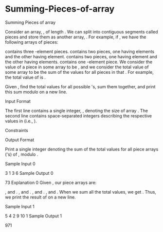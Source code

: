 # Summing-Pieces-of-array
Summing Pieces of array

Consider an array, , of length . We can split  into contiguous segments called pieces and store them as another array, . For example, if , we have the following arrays of pieces:

 contains three -element pieces.
 contains two pieces, one having  elements and the other having  element.
 contains two pieces, one having  element and the other having  elements.
 contains one -element piece.
We consider the value of a piece in some array  to be , and we consider the total value of some array  to be the sum of the values for all pieces in that . For example, the total value of  is .

Given , find the total values for all possible 's, sum them together, and print this sum modulo  on a new line.

Input Format

The first line contains a single integer, , denoting the size of array .
The second line contains  space-separated integers describing the respective values in  (i.e., ).

Constraints

Output Format

Print a single integer denoting the sum of the total values for all piece arrays ('s) of , modulo .

Sample Input 0

3
1 3 6
Sample Output 0

73
Explanation 0
Given , our piece arrays are:

, and .
, and .
, and .
, and .
When we sum all the total values, we get . Thus, we print the result of  on a new line.

Sample Input 1

5
4 2 9 10 1
Sample Output 1

971
